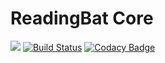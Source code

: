 # ReadingBat Core

[![](https://jitpack.io/v/readingbat/readingbat-core.svg)](https://jitpack.io/#readingbat/readingbat-core)
[![Build Status](https://travis-ci.org/readingbat/readingbat-core.svg?branch=master)](https://travis-ci.org/readingbat/readingbat-core)
[![Codacy Badge](https://api.codacy.com/project/badge/Grade/ed84149dc1f141ed838d9a53c1c6fe3a)](https://www.codacy.com/gh/readingbat/readingbat-site?utm_source=github.com&amp;utm_medium=referral&amp;utm_content=readingbat/readingbat-site&amp;utm_campaign=Badge_Grade)